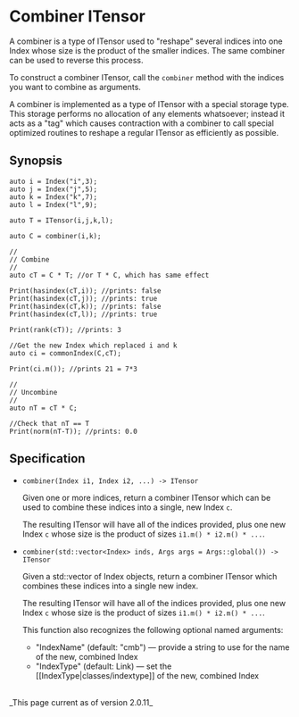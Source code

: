 # Combiner ITensor

A combiner is a type of ITensor used to "reshape" several indices into one Index whose size is the product of
the smaller indices. The same combiner can be used to reverse this process.

To construct a combiner ITensor, call the `combiner` method with the indices you want to combine as arguments.

A combiner is implemented as a type of ITensor with a special storage type. This storage performs no allocation
of any elements whatsoever; instead it acts as a "tag" which causes contraction with a combiner to
call special optimized routines to reshape a regular ITensor as efficiently as possible.


## Synopsis

    auto i = Index("i",3);
    auto j = Index("j",5);
    auto k = Index("k",7);
    auto l = Index("l",9);

    auto T = ITensor(i,j,k,l);

    auto C = combiner(i,k);

    //
    // Combine
    // 
    auto cT = C * T; //or T * C, which has same effect

    Print(hasindex(cT,i)); //prints: false
    Print(hasindex(cT,j)); //prints: true
    Print(hasindex(cT,k)); //prints: false
    Print(hasindex(cT,l)); //prints: true

    Print(rank(cT)); //prints: 3

    //Get the new Index which replaced i and k
    auto ci = commonIndex(C,cT);

    Print(ci.m()); //prints 21 = 7*3

    //
    // Uncombine
    // 
    auto nT = cT * C;

    //Check that nT == T
    Print(norm(nT-T)); //prints: 0.0

## Specification

* `combiner(Index i1, Index i2, ...) -> ITensor`

  Given one or more indices, return a combiner ITensor which can be used to combine these indices
  into a single, new Index `c`.

  The resulting ITensor will have all of the indices provided, plus one new Index `c` whose
  size is the product of sizes `i1.m() * i2.m() * ...`.

* `combiner(std::vector<Index> inds, Args args = Args::global()) -> ITensor`

  Given a std::vector of Index objects, return a combiner ITensor which combines these indices
  into a single new index.

  The resulting ITensor will have all of the indices provided, plus one new Index `c` whose
  size is the product of sizes `i1.m() * i2.m() * ...`.

  This function also recognizes the following optional named arguments:

  * "IndexName" (default: "cmb") &mdash; provide a string to use for the name of the new, combined Index
  * "IndexType" (default: Link) &mdash; set the [[IndexType|classes/indextype]] of the new, combined Index

<br/>
_This page current as of version 2.0.11_
